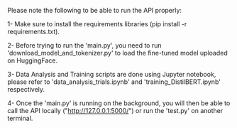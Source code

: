 Please note the following to be able to run the API properly:

1- Make sure to install the requirements libraries (pip install -r requirements.txt).

2- Before trying to run the 'main.py', you need to run 'download_model_and_tokenizer.py' to load the fine-tuned model uploaded on HuggingFace.

3- Data Analysis and Training scripts are done using Jupyter notebook, please refer to 'data_analysis_trials.ipynb' and 'training_DistilBERT.ipynb' respectively.

4- Once the 'main.py' is running on the background, you will then be able to call the API locally ("http://127.0.0.1:5000/") or run the 'test.py' on another terminal.
